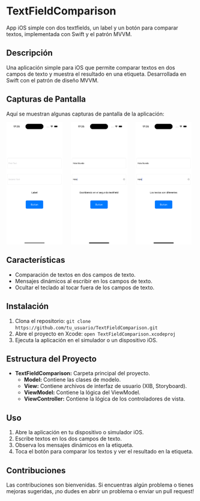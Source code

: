 # TextFieldComparison
App iOS simple con dos textfields, un label y un botón para comparar textos, implementada con Swift y el patrón MVVM.

## Descripción
Una aplicación simple para iOS que permite comparar textos en dos campos de texto y muestra el resultado en una etiqueta. Desarrollada en Swift con el patrón de diseño MVVM.

## Capturas de Pantalla

Aquí se muestran algunas capturas de pantalla de la aplicación:

<div style="display: flex; justify-content: space-between;">
<img src= "https://github.com/DanielCazorro/TextFieldComparison/blob/main/Screenshots/Screenshot1.png" width="150"style="margin-right: 10px;">
<img src= "https://github.com/DanielCazorro/TextFieldComparison/blob/main/Screenshots/Screenshot2.png" width="150"style="margin-right: 10px;">
<img src= "https://github.com/DanielCazorro/TextFieldComparison/blob/main/Screenshots/Screenshot3.png" width="150"style="margin-right: 10px;">
</div>

## Características
- Comparación de textos en dos campos de texto.
- Mensajes dinámicos al escribir en los campos de texto.
- Ocultar el teclado al tocar fuera de los campos de texto.

## Instalación
1. Clona el repositorio: `git clone https://github.com/tu_usuario/TextFieldComparison.git`
2. Abre el proyecto en Xcode: `open TextFieldComparison.xcodeproj`
3. Ejecuta la aplicación en el simulador o un dispositivo iOS.

## Estructura del Proyecto
- **TextFieldComparison:** Carpeta principal del proyecto.
  - **Model:** Contiene las clases de modelo.
  - **View:** Contiene archivos de interfaz de usuario (XIB, Storyboard).
  - **ViewModel:** Contiene la lógica del ViewModel.
  - **ViewController:** Contiene la lógica de los controladores de vista.

## Uso
1. Abre la aplicación en tu dispositivo o simulador iOS.
2. Escribe textos en los dos campos de texto.
3. Observa los mensajes dinámicos en la etiqueta.
4. Toca el botón para comparar los textos y ver el resultado en la etiqueta.

## Contribuciones
Las contribuciones son bienvenidas. Si encuentras algún problema o tienes mejoras sugeridas, ¡no dudes en abrir un problema o enviar un pull request!

